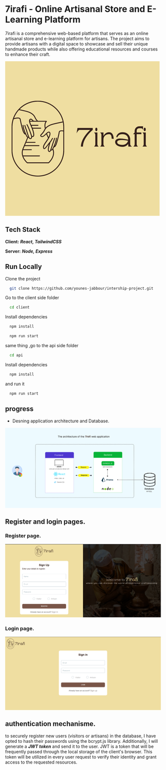 
# 7irafi - Online Artisanal Store and E-Learning Platform

7irafi is a comprehensive web-based platform that serves as an online artisanal
store and e-learning platform for artisans. The project aims to provide artisans with
a digital space to showcase and sell their unique handmade products while also
offering educational resources and courses to enhance their craft.


![Logo](./imgs/logo.png)


## Tech Stack

**Client:** ***React, TailwindCSS***

**Server:**  ***Node, Express***


## Run Locally

Clone the project

```bash
  git clone https://github.com/younes-jabbour/intership-project.git
```

Go to the client side folder

```bash
  cd client
```

Install dependencies

```bash
  npm install
```

```bash
  npm run start
```

same thing ,go to the api side folder

```bash
  cd api
```

Install dependencies

```bash
  npm install
```
and run it
```bash
  npm run start
```
## progress

- Desning application architecture and Database.



![App Screenshot](./imgs/7irafi%20architecture.png)



## Register and login pages.

### Register page.

![App Screenshot](./imgs/screen1.png)

### Login page.

![App Screenshot](./imgs/screen2.png)

## authentication mechanisme.

to securely register new users (visitors or artisans) in the database, I have opted to hash their passwords using the bcrypt.js library. Additionally, I will generate a ***JWT token*** and send it to the user. JWT is a token that will be frequently passed through the local storage of the client's browser. This token will be utilized in every user request to verify their identity and grant access to the requested resources.